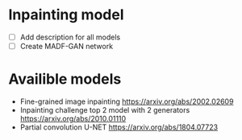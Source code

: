 # Inpainting model
- [ ] Add description for all models
- [ ] Create MADF-GAN network

# Availible models
* Fine-grained image inpainting https://arxiv.org/abs/2002.02609
* Inpainting challenge top 2 model with 2 generators https://arxiv.org/abs/2010.01110
* Partial convolution U-NET https://arxiv.org/abs/1804.07723
